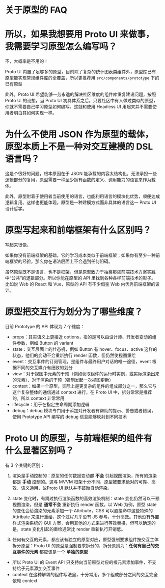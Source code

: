 # 关于原型的 FAQ

# 所以，如果我想要用 Proto UI 来做事，我需要学习原型怎么编写吗？

不，大概率是不用的！

Proto UI 内置了足够多的原型，目前除了复杂的统计图表类组件外，原型库已有原型能实现常规组件库的全覆盖，所以更推荐用 `src/components/prototype` 下的已有原型

此外，Proto UI 希望能够一劳永逸的解决社区维度的组件库重复建设问题，按照 Proto UI 的设想，当 Proto UI 初具体系之后，只要社区中有人做过类似的原型，你就不需要自己学习原型如何编写。这就和使用 Headless UI 用起来并不需要使用者明白其如何实现一样。

# 为什么不使用 JSON 作为原型的载体，原型本质上不是一种对交互建模的 DSL 语言吗？

这是个很好的问题，根本原因在于 JSON 能承载的内容太结构化，无法承担一些逻辑部分的复用，原型需要一种至少拥有函数的定义、调用能力的语言来作为载体。

此外，原型附着于使用者当前使用的语言，也能利用语言的模块化优势，顺便达成逻辑复用。这样也更能体现，原型是一种建模方式而非具体的语言这一 Proto UI 设计哲学。

# 原型写起来和前端框架有什么区别吗？

写起来很像。

如果你没有前端框架的基础，它的学习成本类似于前端框架；如果你有至少一种前端框架的经验，那么你在语法层面上不会遇到任何阻碍。

虽然原型既不是语言，也不是框架，但是原型致力于抽离那些前端技术方案实践中“公共”的逻辑部分。所以你能在原型的 API 里找到各种各样前端技术的影子。比如说 Web 的 React 和 Vue，原型的 API 有不少借鉴 Web 内优秀前端框架的设计。

# 原型把交互行为划分为了哪些维度？

目前 Prototype 的 API 体现为 7 个维度：

- props：其实语义上更接近 options，指的是可以由设计师、开发者变动的组件参数，例如 Button 的 variant
- state：交互层面上的壮态机，例如 Button 有 hover、focus、active 这样的状态，他们的变动不会重新执行 render 函数，但仍然使视图重绘
- event：交互事件的订阅管理，是组件与最终用户对话的唯一途径，event 根据不同的交互媒介有细致的划分
- view：对于视图中元素的干预（例如获取组件的运行时实例，或实际渲染出来的元素）、对于渲染的干预（强制发起一次视图更新）
- context：如果一个原型，实际上是更复杂的组件的组成部分之一，那么它与这个复杂整体的通信通过 context 进行，在 Proto UI 中，拆分常常是推荐的，所以 context 非常常用
- lifecycle：用于在指定生命周期添加逻辑
- debug：debug 模块专门用于添加对开发者有帮助的提示、警告或者错误，使用 Prototype API 编写的 debug 信息能够映射到不同技术

# Proto UI 的原型，与前端框架的组件有什么显著区别吗？

有 3 个关键的区别：

1. 渲染是手动控制的：原型的任何数据变动都 **不会** 引起视图渲染，所有的渲染都是 **手动** 控制的。这与 MVVM 框架十分不同，原型被要求绝对的可靠、高效、语义通用，故Proto UI 默认并不鼓励自动渲染。

2. state 变化时，有跳过执行渲染函数的高效渲染机制：state 变化仍然可以干预视图渲染，但是 **通常不会** 重新执行 render 函数。以 Web 为例，原型 state 的变化会给渲染的元素添加一个 Attribute，CSS 可以直接命中这些特殊的 Attribute 来进行重绘，这个过程几乎没有 JS 参与，十分高效。其他没有外置样式渲染系统的 GUI 方案，会用其他的方式来进行等效替换，但可以确定的是，state 变化引起的重绘通常比 render 重新执行开销低。

3. 任何有交互的元素，都应该有独立的原型对应，原型强制要求组件按交互主体拆分原型：Proto UI 的原型是强制要求拆分的，拆分原则为：**任何有自己的交互事件的元素** 都应该是一个 **单独的原型**

- 所以 Proto UI 的 Event API 只支持向当前原型对应的根元素添加事件，不支持给子元素添加交互事件
- context 在这种解耦的组件写法里，十分常用，多个组成部分之间的交互完全依赖 context

